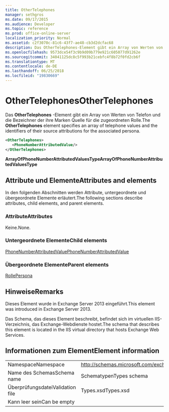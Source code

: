 ```yaml
---
title: OtherTelephones
manager: sethgros
ms.date: 09/17/2015
ms.audience: Developer
ms.topic: reference
ms.prod: office-online-server
localization_priority: Normal
ms.assetid: c2f3070c-81c6-43f7-ae48-cb3d2dcfac68
description: Das OtherTelephones-Element gibt ein Array von Werten von Telefon und die Bezeichner der ihre Marken Quelle für die zugeordneten Rolle.
ms.openlocfilehash: 9573dce54f3c9b9d09b779e921c605077d91262e
ms.sourcegitcommit: 34041125dc8c5f993b21cebfc4f8b72f0fd2cb6f
ms.translationtype: MT
ms.contentlocale: de-DE
ms.lasthandoff: 06/25/2018
ms.locfileid: "19830669"
---
```

# <a name="othertelephones"></a><span data-ttu-id="83655-103">OtherTelephones</span><span class="sxs-lookup"><span data-stu-id="83655-103">OtherTelephones</span></span>

<span data-ttu-id="83655-104">Das **OtherTelephones** -Element gibt ein Array von Werten von Telefon und die Bezeichner der ihre Marken Quelle für die zugeordneten Rolle.</span><span class="sxs-lookup"><span data-stu-id="83655-104">The **OtherTelephones** element specifies an array of telephone values and the identifiers of their source attributions for the associated persona.</span></span> 
  
```XML
<OtherTelephones>
   <PhoneNumberAttributedValue/>
</OtherTelephones>

```

 <span data-ttu-id="83655-105">**ArrayOfPhoneNumberAttributedValuesType**</span><span class="sxs-lookup"><span data-stu-id="83655-105">**ArrayOfPhoneNumberAttributedValuesType**</span></span>
## <a name="attributes-and-elements"></a><span data-ttu-id="83655-106">Attribute und Elemente</span><span class="sxs-lookup"><span data-stu-id="83655-106">Attributes and elements</span></span>

<span data-ttu-id="83655-107">In den folgenden Abschnitten werden Attribute, untergeordnete und übergeordnete Elemente erläutert.</span><span class="sxs-lookup"><span data-stu-id="83655-107">The following sections describe attributes, child elements, and parent elements.</span></span>
  
### <a name="attributes"></a><span data-ttu-id="83655-108">Attribute</span><span class="sxs-lookup"><span data-stu-id="83655-108">Attributes</span></span>

<span data-ttu-id="83655-109">Keine.</span><span class="sxs-lookup"><span data-stu-id="83655-109">None.</span></span>
  
### <a name="child-elements"></a><span data-ttu-id="83655-110">Untergeordnete Elemente</span><span class="sxs-lookup"><span data-stu-id="83655-110">Child elements</span></span>

[<span data-ttu-id="83655-111">PhoneNumberAttributedValue</span><span class="sxs-lookup"><span data-stu-id="83655-111">PhoneNumberAttributedValue</span></span>](phonenumberattributedvalue.md)
  
### <a name="parent-elements"></a><span data-ttu-id="83655-112">Übergeordnete Elemente</span><span class="sxs-lookup"><span data-stu-id="83655-112">Parent elements</span></span>

[<span data-ttu-id="83655-113">Rolle</span><span class="sxs-lookup"><span data-stu-id="83655-113">Persona</span></span>](persona.md)
  
## <a name="remarks"></a><span data-ttu-id="83655-114">Hinweise</span><span class="sxs-lookup"><span data-stu-id="83655-114">Remarks</span></span>

<span data-ttu-id="83655-115">Dieses Element wurde in Exchange Server 2013 eingeführt.</span><span class="sxs-lookup"><span data-stu-id="83655-115">This element was introduced in Exchange Server 2013.</span></span>
  
<span data-ttu-id="83655-116">Das Schema, das dieses Element beschreibt, befindet sich im virtuellen IIS-Verzeichnis, das Exchange-Webdienste hostet.</span><span class="sxs-lookup"><span data-stu-id="83655-116">The schema that describes this element is located in the IIS virtual directory that hosts Exchange Web Services.</span></span>
  
## <a name="element-information"></a><span data-ttu-id="83655-117">Informationen zum Element</span><span class="sxs-lookup"><span data-stu-id="83655-117">Element information</span></span>

|||
|:-----|:-----|
|<span data-ttu-id="83655-118">Namespace</span><span class="sxs-lookup"><span data-stu-id="83655-118">Namespace</span></span>  <br/> |http://schemas.microsoft.com/exchange/services/2006/types  <br/> |
|<span data-ttu-id="83655-119">Name des Schemas</span><span class="sxs-lookup"><span data-stu-id="83655-119">Schema name</span></span>  <br/> |<span data-ttu-id="83655-120">Schematypen</span><span class="sxs-lookup"><span data-stu-id="83655-120">Types schema</span></span>  <br/> |
|<span data-ttu-id="83655-121">Überprüfungsdatei</span><span class="sxs-lookup"><span data-stu-id="83655-121">Validation file</span></span>  <br/> |<span data-ttu-id="83655-122">Types.xsd</span><span class="sxs-lookup"><span data-stu-id="83655-122">Types.xsd</span></span>  <br/> |
|<span data-ttu-id="83655-123">Kann leer sein</span><span class="sxs-lookup"><span data-stu-id="83655-123">Can be empty</span></span>  <br/> ||
   

